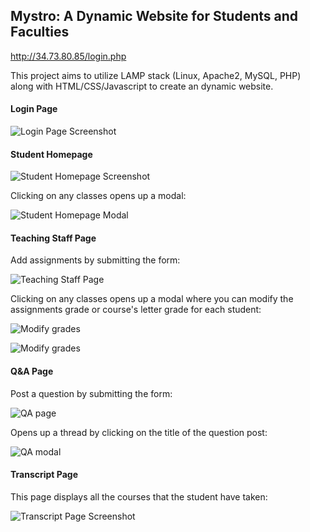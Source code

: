 ## Mystro: A Dynamic Website for Students and Faculties

http://34.73.80.85/login.php <br>

This project aims to utilize LAMP stack (Linux, Apache2, MySQL, PHP) along with HTML/CSS/Javascript to create an dynamic website. <br>

#### Login Page

![Login Page Screenshot](/Users/lukas/Desktop/Project/Mystro/screenshots/login.png)

#### Student Homepage

![Student Homepage Screenshot](/Users/lukas/Desktop/Project/Mystro/screenshots/homepage.png)

Clicking on any classes opens up a modal:

![Student Homepage Modal](/Users/lukas/Desktop/Project/Mystro/screenshots/homepage-modal.png)

#### Teaching Staff Page

Add assignments by submitting the form:

![Teaching Staff Page](/Users/lukas/Desktop/Project/Mystro/screenshots/teaching-staff.png)

Clicking on any classes opens up a modal where you can modify the assignments grade or course's letter grade for each student:

![Modify grades](/Users/lukas/Desktop/Project/Mystro/screenshots/teaching-modal.png)

![Modify grades](/Users/lukas/Desktop/Project/Mystro/screenshots/teaching-modal2.png)

#### Q&A Page

Post a question by submitting the form:

![QA page](/Users/lukas/Desktop/Project/Mystro/screenshots/QA.png)

Opens up a thread by clicking on the title of the question post:

![QA modal](/Users/lukas/Desktop/Project/Mystro/screenshots/QA-modal.png)

#### Transcript Page

This page displays all the courses that the student have taken:

![Transcript Page Screenshot](/Users/lukas/Desktop/Project/Mystro/screenshots/transcript.png)